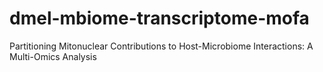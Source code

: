 # dmel-mbiome-transcriptome-mofa
Partitioning Mitonuclear Contributions to Host-Microbiome Interactions: A Multi-Omics Analysis
